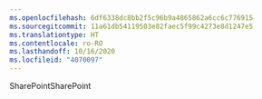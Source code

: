 ```yaml
---
ms.openlocfilehash: 6df6338dc8bb2f5c96b9a4865862a6cc6c776915
ms.sourcegitcommit: 11a61db54119503e82faec5f99c4273e8d1247e5
ms.translationtype: HT
ms.contentlocale: ro-RO
ms.lasthandoff: 10/16/2020
ms.locfileid: "4070097"
---
```

<span data-ttu-id="ba726-101">SharePoint</span><span class="sxs-lookup"><span data-stu-id="ba726-101">SharePoint</span></span>